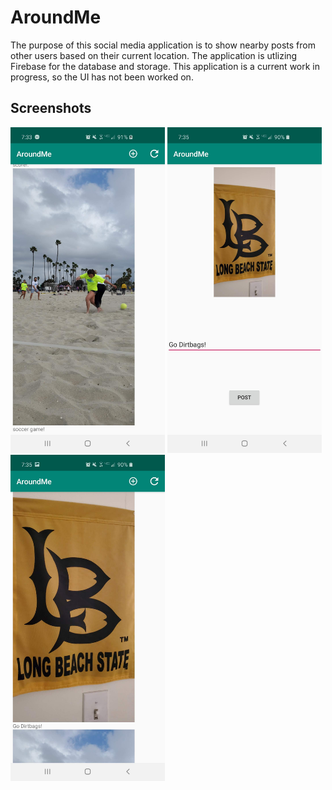 # AroundMe

The purpose of this social media application is to show nearby posts from other users based on their current location. The application is utlizing Firebase for the database and storage. This application is a current work in progress, so the UI has not been worked on.

## Screenshots

<img src="/screenshots/sample_homepage_1.jpg" width="49%">
<img src="/screenshots/sample_new_post.jpg" width="49%">
<img src="/screenshots/sample_homepage_2.jpg" width="49%">

